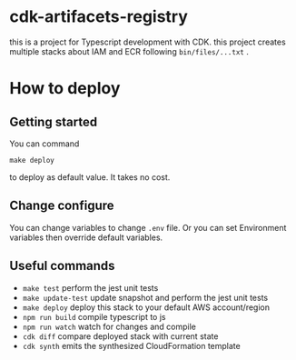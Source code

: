 # cdk-artifacets-registry
this is a project for Typescript development with CDK.
this project creates multiple stacks about IAM and ECR following `bin/files/...txt` .

# How to deploy
## Getting started
You can command

```
make deploy
```

to deploy as default value. It takes no cost.

## Change configure

You can change variables to change `.env` file.
Or you can set Environment variables then override default variables.


## Useful commands

 * `make test`        perform the jest unit tests
 * `make update-test` update snapshot and perform the jest unit tests
 * `make deploy`      deploy this stack to your default AWS account/region
 * `npm run build`    compile typescript to js
 * `npm run watch`    watch for changes and compile
 * `cdk diff`         compare deployed stack with current state
 * `cdk synth`        emits the synthesized CloudFormation template
